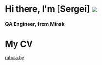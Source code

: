 # Hi there, I'm [Sergei] ![](https://github.com/blackcater/blackcater/raw/main/images/Hi.gif) 
### QA Engineer, from Minsk


<h1>My CV</h1>

[rabota.by](https://rabota.by/resume/2596e9b3ff09aef1200039ed1f6d744e396173)
